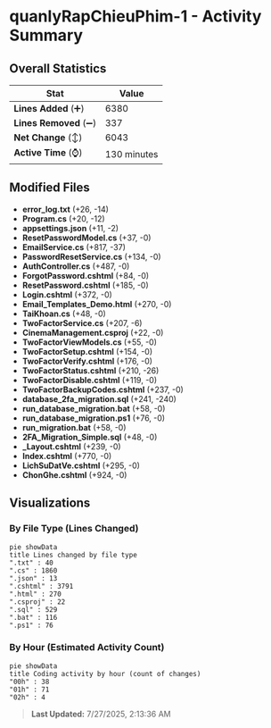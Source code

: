 # quanlyRapChieuPhim-1 - Activity Summary 

## Overall Statistics

| Stat                   | Value                                                             |
| ---------------------- | ----------------------------------------------------------------- |
| **Lines Added** (➕)   | 6380                                          |
| **Lines Removed** (➖) | 337                                        |
| **Net Change** (↕)    | 6043                |
| **Active Time** (⌚)   | 130 minutes |


## Modified Files
- **error_log.txt** (+26, -14)
- **Program.cs** (+20, -12)
- **appsettings.json** (+11, -2)
- **ResetPasswordModel.cs** (+37, -0)
- **EmailService.cs** (+817, -37)
- **PasswordResetService.cs** (+134, -0)
- **AuthController.cs** (+487, -0)
- **ForgotPassword.cshtml** (+84, -0)
- **ResetPassword.cshtml** (+185, -0)
- **Login.cshtml** (+372, -0)
- **Email_Templates_Demo.html** (+270, -0)
- **TaiKhoan.cs** (+48, -0)
- **TwoFactorService.cs** (+207, -6)
- **CinemaManagement.csproj** (+22, -0)
- **TwoFactorViewModels.cs** (+55, -0)
- **TwoFactorSetup.cshtml** (+154, -0)
- **TwoFactorVerify.cshtml** (+176, -0)
- **TwoFactorStatus.cshtml** (+210, -26)
- **TwoFactorDisable.cshtml** (+119, -0)
- **TwoFactorBackupCodes.cshtml** (+237, -0)
- **database_2fa_migration.sql** (+241, -240)
- **run_database_migration.bat** (+58, -0)
- **run_database_migration.ps1** (+76, -0)
- **run_migration.bat** (+58, -0)
- **2FA_Migration_Simple.sql** (+48, -0)
- **_Layout.cshtml** (+239, -0)
- **Index.cshtml** (+770, -0)
- **LichSuDatVe.cshtml** (+295, -0)
- **ChonGhe.cshtml** (+924, -0)

## Visualizations

### By File Type (Lines Changed)

```mermaid
pie showData
title Lines changed by file type
".txt" : 40
".cs" : 1860
".json" : 13
".cshtml" : 3791
".html" : 270
".csproj" : 22
".sql" : 529
".bat" : 116
".ps1" : 76
```

### By Hour (Estimated Activity Count)

```mermaid
pie showData
title Coding activity by hour (count of changes)
"00h" : 38
"01h" : 71
"02h" : 4
```


> **Last Updated:** 7/27/2025, 2:13:36 AM